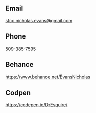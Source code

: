 ---
---

## Email
sfcc.nicholas.evans@gmail.com
## Phone
509-385-7595
## Behance
https://www.behance.net/EvansNicholas
## Codpen
https://codepen.io/DrEsquire/